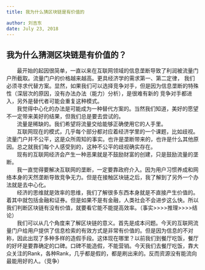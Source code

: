 ```yaml
---
title: 我为什么猜区块链是有价值的

author: 刘吉东
date: July 23, 2018
---
```


## 我为什么猜测区块链是有价值的？
&#160; &#160; &#160; &#160;最开始的起因很简单，一直以来在互联网领域的信息垄断导致了利润被流量门户所截取。流量门户的价格越来越高。更具经济学的需求第一、第二定律，
我们必须寻求代替方案。显然，如果我们可以选择竞争对手，但是因为信息垄断的特殊性（深层次的原因，没有办法办法（能力）分析），是很难有新的
竞争对手都进入，另外是替代者可能会重复这种模式。    
&#160; &#160; &#160; &#160;我觉得中心化的办法是可能成为一种替代方案的。当然我们知道，美好的愿望不一定带来美好的结果，但我们总是要去尝试的。  
&#160; &#160; &#160; &#160;流量是稀缺的。我们希望将流量交给能够正确使用它的人手里。  
&#160; &#160; &#160; &#160;互联网现在的模式，几乎每个部分都对应着经济学里的一个课题，比如歧视。流量门户并不公平，这是众所周知的事实。也许是垄断带来的，也许是什么其他原因。总之就我们每个人感受到的，这种不公平的歧视确实存在。  
&#160; &#160; &#160; &#160;现有的互联网经济会产生一种恶果就是不鼓励财富的创建，只是鼓励流量的垄断。  
&#160; &#160; &#160; &#160;我一直觉得要解决互联网的垄断，一定要靠政府介入。因为用户习惯养成和网络本身的天然垄断导致竞争无力。但是在接触区块链之后，我了解到了另外一个办法就是去中心化。  
&#160; &#160; &#160; &#160;经济的思维就是效率的思维，我们了解很多东西本身就是不直接产生价值的。着其中就包括金融和证券。但是如果不是有金融，人类社会不会进步这么快。所以我们判断区块链有没有价值，就要看它能不能提高效率。（事实>>>>推理>>>>结论）  
&#160; &#160; &#160; &#160;我们可以从几个角度来了解区块链的意义。首先是成本问题。今天的互联网流量门户给用户提供了信息检索的有效方式是非常有价值的。但是因为信息的不对称，因此出现了多种多样的造假手段。这体现在哪里？以前我们到餐厅吃饭，餐厅的好坏是要靠确定的口碑。口碑不能造假，不能营销。今天我们去餐厅吃饭，靠大众关注的Rank，各种Rank，几乎都是假的，都是刷出来的。反而资源没有能流向最能用好的人。（竞争）
      
 

